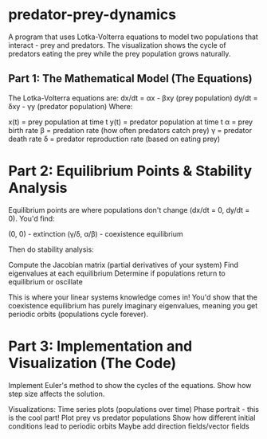 # predator-prey-dynamics
A program that uses Lotka-Volterra equations to model two populations that interact - prey and predators. The visualization shows the cycle of predators eating the prey while the prey population grows naturally. 


## Part 1: The Mathematical Model (The Equations)
The Lotka-Volterra equations are:
dx/dt = αx - βxy  (prey population)
dy/dt = δxy - γy  (predator population)
Where:

x(t) = prey population at time t
y(t) = predator population at time t
α = prey birth rate
β = predation rate (how often predators catch prey)
γ = predator death rate
δ = predator reproduction rate (based on eating prey)

# Part 2: Equilibrium Points & Stability Analysis
Equilibrium points are where populations don't change (dx/dt = 0, dy/dt = 0).
You'd find:

(0, 0) - extinction
(γ/δ, α/β) - coexistence equilibrium

Then do stability analysis:

Compute the Jacobian matrix (partial derivatives of your system)
Find eigenvalues at each equilibrium
Determine if populations return to equilibrium or oscillate

This is where your linear systems knowledge comes in! You'd show that the coexistence equilibrium has purely imaginary eigenvalues, meaning you get periodic orbits (populations cycle forever).

# Part 3: Implementation and Visualization (The Code)

Implement Euler's method to show the cycles of the equations. Show how step size affects the solution.

Visualizations:
Time series plots (populations over time)
Phase portrait - this is the cool part! Plot prey vs predator populations
Show how different initial conditions lead to periodic orbits
Maybe add direction fields/vector fields

